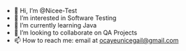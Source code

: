 - 👋 Hi, I’m @Nicee-Test
- 👀 I’m interested in Software Testing
- 🌱 I’m currently learning Java
- 💞️ I’m looking to collaborate on QA Projects
- 📫 How to reach me: email at ocayeunicegail@gmail.com

<!---
Nicee-Test/Nicee-Test is a ✨ special ✨ repository because its `README.md` (this file) appears on your GitHub profile.
You can click the Preview link to take a look at your changes.
--->
